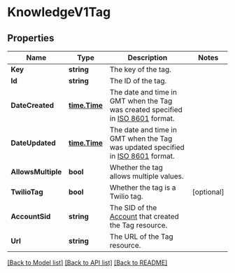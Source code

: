 # KnowledgeV1Tag

## Properties

Name | Type | Description | Notes
------------ | ------------- | ------------- | -------------
**Key** | **string** | The key of the tag. |
**Id** | **string** | The ID of the tag. |
**DateCreated** | [**time.Time**](time.Time.md) | The date and time in GMT when the Tag was created specified in [ISO 8601](https://en.wikipedia.org/wiki/ISO_8601) format. |
**DateUpdated** | [**time.Time**](time.Time.md) | The date and time in GMT when the Tag was updated specified in [ISO 8601](https://en.wikipedia.org/wiki/ISO_8601) format. |
**AllowsMultiple** | **bool** | Whether the tag allows multiple values. |
**TwilioTag** | **bool** | Whether the tag is a Twilio tag. |[optional] 
**AccountSid** | **string** | The SID of the [Account](https://www.twilio.com/docs/iam/api/account) that created the Tag resource. |
**Url** | **string** | The URL of the Tag resource. |

[[Back to Model list]](../README.md#documentation-for-models) [[Back to API list]](../README.md#documentation-for-api-endpoints) [[Back to README]](../README.md)


